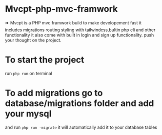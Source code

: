 # Mvcpt-php-mvc-framwork
:fast_forward: Mvcpt is a PHP mvc framwork build to make developement fast it includes migrations routing styling with tailwindcss,bultin php cli and other functionality it also come with built in login and sign up functionality. push your thought on the project.

# To start the project
run <code>php run</code> on terminal

# To add migrations go to database/migrations folder and add your mysql
and run <code>php run -migrate</code>
it will automatically add it to your database tables
